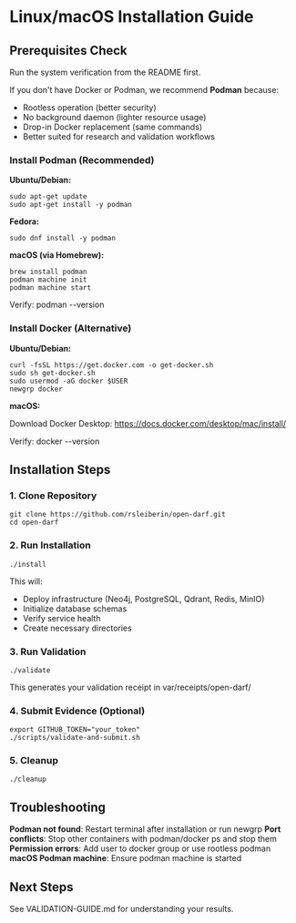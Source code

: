 # Linux/macOS Installation Guide

## Prerequisites Check

Run the system verification from the README first.

If you don't have Docker or Podman, we recommend **Podman** because:
- Rootless operation (better security)
- No background daemon (lighter resource usage)
- Drop-in Docker replacement (same commands)
- Better suited for research and validation workflows

### Install Podman (Recommended)

**Ubuntu/Debian:**

    sudo apt-get update
    sudo apt-get install -y podman

**Fedora:**

    sudo dnf install -y podman

**macOS (via Homebrew):**

    brew install podman
    podman machine init
    podman machine start

Verify: podman --version

### Install Docker (Alternative)

**Ubuntu/Debian:**

    curl -fsSL https://get.docker.com -o get-docker.sh
    sudo sh get-docker.sh
    sudo usermod -aG docker $USER
    newgrp docker

**macOS:**

Download Docker Desktop: https://docs.docker.com/desktop/mac/install/

Verify: docker --version

## Installation Steps

### 1. Clone Repository

    git clone https://github.com/rsleiberin/open-darf.git
    cd open-darf

### 2. Run Installation

    ./install

This will:
- Deploy infrastructure (Neo4j, PostgreSQL, Qdrant, Redis, MinIO)
- Initialize database schemas
- Verify service health
- Create necessary directories

### 3. Run Validation

    ./validate

This generates your validation receipt in var/receipts/open-darf/

### 4. Submit Evidence (Optional)

    export GITHUB_TOKEN="your_token"
    ./scripts/validate-and-submit.sh

### 5. Cleanup

    ./cleanup

## Troubleshooting

**Podman not found**: Restart terminal after installation or run newgrp
**Port conflicts**: Stop other containers with podman/docker ps and stop them
**Permission errors**: Add user to docker group or use rootless podman
**macOS Podman machine**: Ensure podman machine is started

## Next Steps

See VALIDATION-GUIDE.md for understanding your results.
